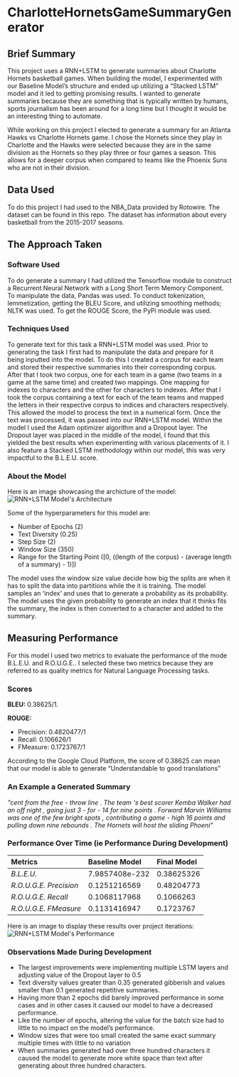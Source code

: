 # CharlotteHornetsGameSummaryGenerator

## Brief Summary
This project uses a RNN+LSTM to generate summaries about Charlotte Hornets basketball games.
When building the model, I experimented with our Baseline Model’s structure and ended up utilizing a
“Stacked LSTM” model and it led to getting promising results. I wanted to generate
summaries because they are something that is typically written by humans, sports
journalism has been around for a long time but I thought it would be an interesting
thing to automate.

While working on this project I elected to
generate a summary for an Atlanta Hawks vs Charlotte Hornets game. I chose the
Hornets since they play in Charlotte and the Hawks were selected because they are in
the same division as the Hornets so they play three or four games a season. This allows
for a deeper corpus when compared to teams like the Phoenix Suns who are not
in their division.

## Data Used
To do this project I had used to the NBA_Data provided by Rotowire. The dataset
can be found in this repo. The dataset has information about every basketball from
the 2015-2017 seasons.

## The Approach Taken
### Software Used
To do generate a summary I had utilized the Tensorflow module to construct a 
Recurrent Neural Network with a Long Short Term Memory Component. To manipulate 
the data, Pandas was used. To conduct tokenization, lemmetization, getting the BLEU Score,
and utilizing smoothing methods; NLTK was used. To get the ROUGE Score, the PyPi module was
used.

### Techniques Used
To generate text for this task a RNN+LSTM model was used. Prior to generating the
task I first had to manipulate the data and prepare for it being inputted into the model.
To do this I created a corpus for each team and stored their respective summaries into
their corresponding corpus. After that I took two corpus, one for each team in a game
(two teams in a game at the same time) and created two mappings. One mapping for
indexes to characters and the other for characters to indexes. After that I took the
corpus containing a text for each of the team teams and mapped the letters in their
respective corpus to indices and characters respectively. This allowed the model to process the
text in a numerical form.
Once the text was processed, it was passed into our RNN+LSTM model. Within the
model I used the Adam optimizer algorithm and a Dropout layer. The Dropout layer was
placed in the middle of the model, I found that this yielded the best results when
experimenting with various placements of it. I also feature a Stacked LSTM
methodology within our model, this was very impactful to the B.L.E.U. score.

### About the Model
Here is an image showcasing the archicture of the model:
![RNN+LSTM Model's Architecture](https://github.com/jhagg26/Charlotte-Hornets-Game-Summary-Generator/blob/main/ModelArchitecture.PNG?raw=true)

Some of the hyperparameters for this model are:
  - Number of Epochs (2)
  - Text Diversity (0.25)
  - Step Size (2)
  - Window Size (350)
  - Range for the Starting Point ([0, ((length of the corpus) - (average length of a summary) - 1)])

The model uses the window size value decide how big the splits are when it has to split the data into partitions while the it is training.
The model samples an ‘index’ and uses that to generate a probability as its probability. The model uses the given probability to generate an index that it thinks fits the summary, the index is then converted to a character and added to the summary.


## Measuring Performance
For this model I used two metrics to evaluate the performance of the mode B.L.E.U.
and R.O.U.G.E.. I selected these two metrics because they are referred to as quality
metrics for Natural Language Processing tasks.

### Scores
**BLEU:** 0.38625/1.

**ROUGE:**  
  - Precision: 0.4820477/1
  - Recall: 0.106626/1
  - FMeasure: 0.1723767/1

According
to the Google Cloud Platform, the score of 0.38625 can mean that our model is
able to generate “Understandable to good translations”

### An Example a Generated Summary
*"cent from the free - throw line . The team 's best
scorer Kemba Walker had an off night , going just 3 -
for - 14 for nine points . Forward Marvin Williams was
one of the few bright spots , contributing a game -
high 16 points and pulling down nine rebounds . The
Hornets will host the sliding Phoeni"*

### Performance Over Time (ie Performance During Development)

| **Metrics**            | **Baseline Model** | **Final Model** |
| :----------------------| :------------------|:----------------|
| *B.L.E.U.*             | 7.9857408e-232     | 0.38625326      |
| *R.O.U.G.E. Precision* | 0.1251216569       | 0.48204773      |
| *R.O.U.G.E. Recall*    | 0.1068117968       | 0.1066263       |
| *R.O.U.G.E. FMeasure*  | 0.1131416947       | 0.1723767       |


Here is an image to display these results over project iterations:
![RNN+LSTM Model's Performance](https://github.com/jhagg26/Charlotte-Hornets-Game-Summary-Generator/blob/main/ModelPerformance.PNG?raw=true)

### Observations Made During Development
- The largest improvements were implementing multiple LSTM layers and adjusting value of the Dropout layer to 0.5
- Text diversity values greater than 0.35 generated gibberish and values smaller than 0.1 generated repetitive summaries.
- Having more than 2 epochs did barely improved performance in some cases and in other cases it caused our model to have a decreased performance. 
- Like the number of epochs, altering the value for the batch size had to little to no impact on the model’s performance. 
- Window sizes that were too small created the same exact summary multiple times with little to no variation
- When summaries generated had over three hundred characters it caused the model to generate more white space than text after generating about three hundred characters.
